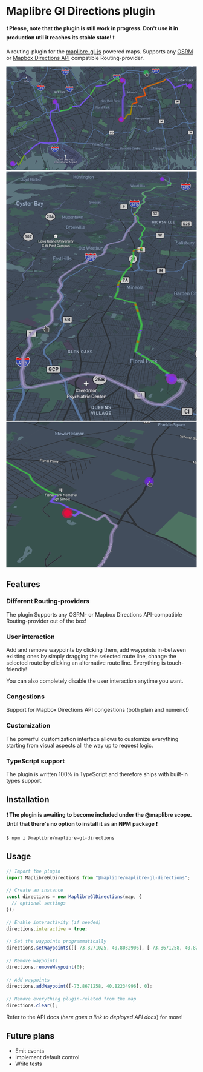 # Maplibre Gl Directions plugin

__❗ Please, note that the plugin is still work in progress. Don't use it in production util it reaches its stable state! ❗__

A routing-plugin for the [maplibre-gl-js](https://github.com/maplibre/maplibre-gl-js) powered maps. Supports any [OSRM](http://project-osrm.org/) or [Mapbox Directions API](https://docs.mapbox.com/api/navigation/directions/) compatible Routing-provider.

![1st Demo Screenshot](demo/assets/screenshots/1.png)
![2nd Demo Screenshot](demo/assets/screenshots/2.png)
![3rd Demo Screenshot](demo/assets/screenshots/3.png)


## Features

### Different Routing-providers

The plugin Supports any OSRM- or Mapbox Directions API-compatible Routing-provider out of the box!

### User interaction

Add and remove waypoints by clicking them, add waypoints in-between existing ones by simply dragging the selected route line, change the selected route by clicking an alternative route line. Everything is touch-friendly!

You can also completely disable the user interaction anytime you want.

### Congestions

Support for Mapbox Directions API congestions (both plain and numeric!)

### Customization

The powerful customization interface allows to customize everything starting from visual aspects all the way up to request logic.


### TypeScript support

The plugin is written 100% in TypeScript and therefore ships with built-in types support.


## Installation

__❗ The plugin is awaiting to become included under the @maplibre scope. Until that there's no option to install it as an NPM package ❗__

```shell
$ npm i @maplibre/maplibre-gl-directions
```

## Usage

```typescript
// Import the plugin
import MaplibreGlDirections from "@maplibre/maplibre-gl-directions";

// Create an instance
const directions = new MaplibreGlDirections(map, {
  // optional settings
});

// Enable interactivity (if needed)
directions.interactive = true;

// Set the waypoints programmatically
directions.setWaypoints([[-73.8271025, 40.8032906], [-73.8671258, 40.82234996]])

// Remove waypoints
directions.removeWaypoint(0);

// Add waypoints
directions.addWaypoint([-73.8671258, 40.82234996], 0);

// Remove everything plugin-related from the map
directions.clear();
```

Refer to the API docs (_here goes a link to deployed API docs_) for more!

## Future plans

* Emit events
* Implement default control
* Write tests